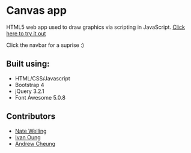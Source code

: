 # Canvas app

HTML5 web app used to draw graphics via scripting in JavaScript.
[Click here to try it out](http://canvas-html5-app.surge.sh/)

Click the navbar for a suprise :)

## Built using:

* HTML/CSS/Javascript
* Bootstrap 4
* jQuery 3.2.1
* Font Awesome 5.0.8

## Contributors

* [Nate Welling](https://github.com/naterexw)
* [Ivan Oung](https://github.com/ivanoung)
* [Andrew Cheung](https://github.com/cheungdzinyung)
